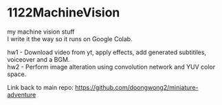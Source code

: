 # 1122MachineVision
my machine vision stuff  
I write it the way so it runs on Google Colab.  

hw1 - Download video from yt, apply effects, add generated subtitiles, voiceover and a BGM.  
hw2 - Perform image alteration using convolution network and YUV color space.

Link back to main repo: https://github.com/doongwong2/miniature-adventure

